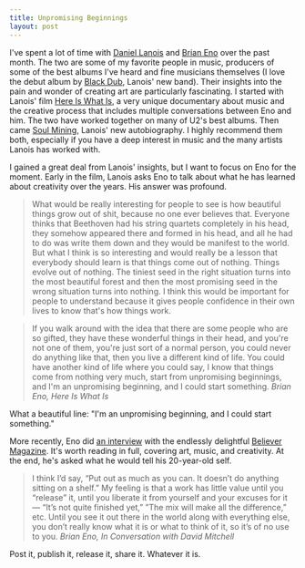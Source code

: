 ```yaml
--- 
title: Unpromising Beginnings
layout: post
---
```

I've spent a lot of time with [Daniel Lanois][lanois] and [Brian Eno][eno] over the past month. The two are some of my favorite people in music, producers of some of the best albums I've heard and fine musicians themselves (I love the debut album by [Black Dub][dub], Lanois' new band). Their insights into the pain and wonder of creating art are particularly fascinating. I started with Lanois' film [Here Is What Is][movie], a very unique documentary about music and the creative process that includes multiple conversations between Eno and him. The two have worked together on many of U2's best albums. Then came [Soul Mining][book], Lanois' new autobiography. I highly recommend them both, especially if you have a deep interest in music and the many artists Lanois has worked with.

I gained a great deal from Lanois' insights, but I want to focus on Eno for the moment. Early in the film, Lanois asks Eno to talk about what he has learned about creativity over the years. His answer was profound. 

> What would be really interesting for people to see is how beautiful things grow out of shit, because no one ever believes that. Everyone thinks that Beethoven had his string quartets completely in his head, they somehow appeared there and formed in his head, and all he had to do was write them down and they would be manifest to the world. But what I think is so interesting and would really be a lesson that everybody should learn is that things come out of nothing. Things evolve out of nothing. The tiniest seed in the right situation turns into the most beautiful forest and then the most promising seed in the wrong situation turns into nothing. I think this would be important for people to understand because it gives people confidence in their own lives to know that's how things work.

> If you walk around with the idea that there are some people who are so gifted, they have these wonderful things in their head, and you're not one of them, you're just sort of a normal person, you could never do anything like that, then you live a different kind of life. You could have another kind of life where you could say, I know that things come from nothing very much, start from unpromising beginnings, and I'm an unpromising beginning, and I could start something. <cite>Brian Eno, _Here Is What Is_</cite>
	
What a beautiful line: "I'm an unpromising beginning, and I could start something."

More recently, Eno did [an interview][be] with the endlessly delightful [Believer Magazine](http://www.believermag.com/). It's worth reading in full, covering art, music, and creativity. At the end, he's asked what he would tell his 20-year-old self.

> I think I’d say, “Put out as much as you can. It doesn’t do anything sitting on a shelf.” My feeling is that a work has little value until you “release” it, until you liberate it from yourself and your excuses for it — “It’s not quite finished yet,” ”The mix will make all the difference,” etc. Until you see it out there in the world along with everything else, you don’t really know what it is or what to think of it, so it’s of no use to you. <cite>Brian Eno, _In Conversation with David Mitchell_</cite>

Post it, publish it, release it, share it. Whatever it is.

[lanois]: http://en.wikipedia.org/wiki/Daniel_Lanois
[eno]: http://en.wikipedia.org/wiki/Brian_eno
[dub]: http://www.blackdub.net/
[movie]: http://www.amazon.com/Here-What-Daniel-Lanois/dp/B0013K7ZQ8
[book]: http://www.amazon.com/Soul-Mining-Musical-Daniel-Lanois/dp/0865478597
[be]: http://entertainment.salon.com/2011/10/01/david_mitchell_brian_eno/singleton/